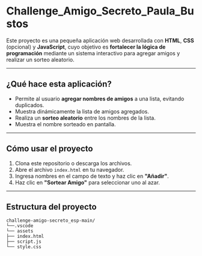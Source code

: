 # Challenge_Amigo_Secreto_Paula_Bustos

Este proyecto es una pequeña aplicación web desarrollada con **HTML**, **CSS** (opcional) y **JavaScript**, cuyo objetivo es **fortalecer la lógica de programación** mediante un sistema interactivo para agregar amigos y realizar un sorteo aleatorio.

---

## ¿Qué hace esta aplicación?

- Permite al usuario **agregar nombres de amigos** a una lista, evitando duplicados.
- Muestra dinámicamente la lista de amigos agregados.
- Realiza un **sorteo aleatorio** entre los nombres de la lista.
- Muestra el nombre sorteado en pantalla.

---

## Cómo usar el proyecto

1. Clona este repositorio o descarga los archivos.
2. Abre el archivo `index.html` en tu navegador.
3. Ingresa nombres en el campo de texto y haz clic en **"Añadir"**.
4. Haz clic en **"Sortear Amigo"** para seleccionar uno al azar.

---

## Estructura del proyecto

```plaintext
challenge-amigo-secreto_esp-main/
└──.vscode
└── assets
├── index.html
├── script.js
└── style.css
